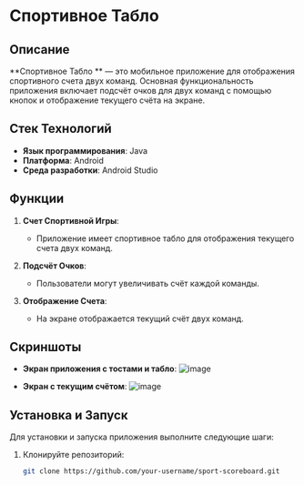 # Спортивное Табло   

## Описание

**Спортивное Табло ** — это мобильное приложение для отображения спортивного счета двух команд.  Основная функциональность приложения включает подсчёт очков для двух команд с помощью кнопок и отображение текущего счёта на экране.

## Стек Технологий

- **Язык программирования**: Java
- **Платформа**: Android
- **Среда разработки**: Android Studio

## Функции

1. **Счет Спортивной Игры**:
   - Приложение имеет спортивное табло для отображения текущего счета двух команд.

2. **Подсчёт Очков**:
   - Пользователи могут увеличивать счёт каждой команды.

3. **Отображение Счета**:
   - На экране отображается текущий счёт двух команд.

## Скриншоты

- **Экран приложения с тостами и табло**:
  ![image](https://github.com/user-attachments/assets/4e5ea5dc-70ff-4503-85cd-958642b1801e)

- **Экран с текущим счётом**:
  ![image](https://github.com/user-attachments/assets/c7de0852-5dab-47af-9c1d-4a0d48485312)

## Установка и Запуск

Для установки и запуска приложения выполните следующие шаги:

1. Клонируйте репозиторий:
   ```bash
   git clone https://github.com/your-username/sport-scoreboard.git
